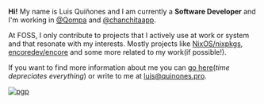 
**Hi!** My name is Luis Quiñones and I am currently a **Software Developer** and I'm working in [@Qompa](https://qompa.io/)
and [@chanchitaapp](https://chanchita.app).

At FOSS, I only contribute to projects that I actively use at work or system and that resonate with my interests. Mostly
projects like [NixOS/nixpkgs](https://github.com/NixOS/nixpkgs), [encoredev/encore](https://github.com/encoredev/encore)
and some more related to my work(if possible!).

If you want to find more information about me you can [go here](https://quinones.pro)(_time depreciates everything_) or
write to me at [luis@quinones.pro](mailto:luis@quinones.pro).

[![pgp](https://img.shields.io/badge/pgp-0xd6fc92fd3a094af8-313131?style=flat&labelColor=545454&color=313131)](https://github.com/luisnquin.gpg)
